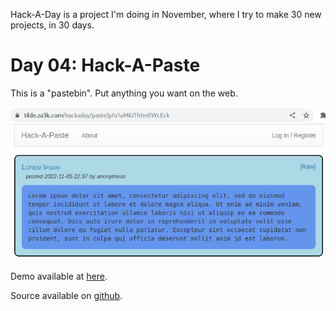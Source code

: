 Hack-A-Day is a project I'm doing in November, where I try to make 30 new projects, in 30 days.

# Day 04: Hack-A-Paste

This is a "pastebin". Put anything you want on the web.

![Screenshot](screenshot.png)

Demo available at [here](https://tilde.za3k.com/hackaday/paste).

Source available on [github](https://github.com/za3k/day05_paste).
